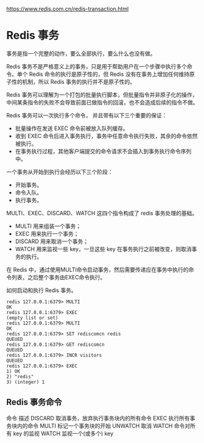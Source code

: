 https://www.redis.com.cn/redis-transaction.html
# Redis 事务

事务是指一个完整的动作，要么全部执行，要么什么也没有做。

Redis 事务不是严格意义上的事务，只是用于帮助用户在一个步骤中执行多个命令。单个 Redis 命令的执行是原子性的，但 Redis 没有在事务上增加任何维持原子性的机制，所以 Redis 事务的执行并不是原子性的。

Redis 事务可以理解为一个打包的批量执行脚本，但批量指令并非原子化的操作，中间某条指令的失败不会导致前面已做指令的回滚，也不会造成后续的指令不做。

Redis 事务可以一次执行多个命令， 并且带有以下三个重要的保证：
+ 批量操作在发送 EXEC 命令前被放入队列缓存。
+ 收到 EXEC 命令后进入事务执行，事务中任意命令执行失败，其余的命令依然被执行。
+ 在事务执行过程，其他客户端提交的命令请求不会插入到事务执行命令序列中。

一个事务从开始到执行会经历以下三个阶段：
+ 开始事务。
+ 命令入队。
+ 执行事务。

MULTI、EXEC、DISCARD、WATCH 这四个指令构成了 redis 事务处理的基础。
+ MULTI 用来组装一个事务；
+ EXEC 用来执行一个事务；
+ DISCARD 用来取消一个事务；
+ WATCH 用来监视一些 key，一旦这些 key 在事务执行之前被改变，则取消事务的执行。

在 Redis 中，通过使用MULTI命令启动事务，然后需要传递应在事务中执行的命令列表，之后整个事务由EXEC命令执行。

如何启动和执行 Redis 事务。
```text
redis 127.0.0.1:6379> MULTI  
OK  
redis 127.0.0.1:6379> EXEC  
(empty list or set)  
redis 127.0.0.1:6379> MULTI  
OK  
redis 127.0.0.1:6379> SET rediscomcn redis  
QUEUED  
redis 127.0.0.1:6379> GET rediscomcn  
QUEUED  
redis 127.0.0.1:6379> INCR visitors  
QUEUED  
redis 127.0.0.1:6379> EXEC  
1) OK  
2) "redis"  
3) (integer) 1  
```

## Redis 事务命令

命令	描述
DISCARD	取消事务，放弃执行事务块内的所有命令
EXEC	执行所有事务块内的命令
MULTI	标记一个事务块的开始
UNWATCH	取消 WATCH 命令对所有 key 的监视
WATCH	监视一个(或多个) key